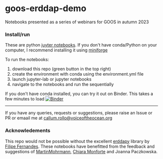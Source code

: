 # goos-erddap-demo
Notebooks presented as a series of webinars for GOOS in autumn 2023

### Install/run

These are python [juyter notebooks](https://jupyter.org/). If you don't have conda/Python on your computer, I recommend installing it using [miniforge](https://github.com/conda-forge/miniforge)

To run the notebooks:
1. download this repo (green button in the top right)
2. create the environment with conda using the environment.yml file
3. launch jupyter-lab or jupyter notebooks
4. navigate to the notebooks and run the sequentially

If you don't have conda installed, you can try it out on Binder. This takes a few minutes to load [![Binder](https://mybinder.org/badge_logo.svg)](https://mybinder.org/v2/gh/voto-ocean-knowledge/goos-erddap-demo/main)



------------------------------

If you have any queries, requests or suggestions, please raise an Issue or PR or emaail me at callum.rollo@voiceoftheocean.org

### Acknowledements

This repo would not be possible without the excellent [erddapy](https://github.com/ioos/erddapy) library by [Filipe Fernandes](https://github.com/ocefpaf). These notebooks have benefitted from the feedback and suggestions of [MartinMohrmann](https://github.com/MartinMohrmann), [Chiara Monforte](https://github.com/MOchiara) and Joanna Paczkowska.

